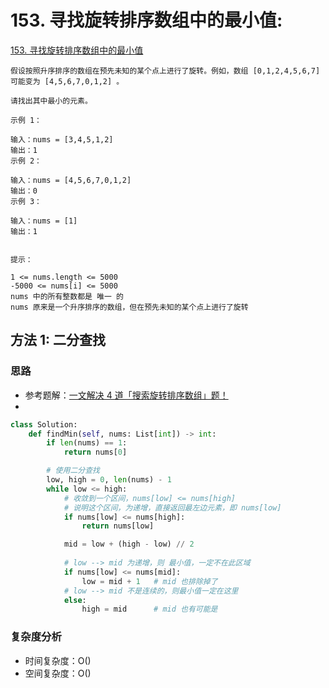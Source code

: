 # 153. 寻找旋转排序数组中的最小值: 

[153. 寻找旋转排序数组中的最小值](https://leetcode-cn.com/problems/find-minimum-in-rotated-sorted-array/)

```
假设按照升序排序的数组在预先未知的某个点上进行了旋转。例如，数组 [0,1,2,4,5,6,7] 可能变为 [4,5,6,7,0,1,2] 。

请找出其中最小的元素。

示例 1：

输入：nums = [3,4,5,1,2]
输出：1
示例 2：

输入：nums = [4,5,6,7,0,1,2]
输出：0
示例 3：

输入：nums = [1]
输出：1
 

提示：

1 <= nums.length <= 5000
-5000 <= nums[i] <= 5000
nums 中的所有整数都是 唯一 的
nums 原来是一个升序排序的数组，但在预先未知的某个点上进行了旋转
```
## 方法 1: 二分查找

### 思路

* 参考题解：[一文解决 4 道「搜索旋转排序数组」题！](https://leetcode-cn.com/problems/find-minimum-in-rotated-sorted-array/solution/yi-wen-jie-jue-4-dao-sou-suo-xuan-zhuan-pai-xu-s-3/)
* 

```python
class Solution:
    def findMin(self, nums: List[int]) -> int:
        if len(nums) == 1:
            return nums[0]

        # 使用二分查找
        low, high = 0, len(nums) - 1
        while low <= high:
            # 收敛到一个区间，nums[low] <= nums[high]
            # 说明这个区间，为递增，直接返回最左边元素，即 nums[low]
            if nums[low] <= nums[high]:
                return nums[low]

            mid = low + (high - low) // 2
            
            # low --> mid 为递增，则 最小值，一定不在此区域
            if nums[low] <= nums[mid]:
                low = mid + 1   # mid 也排除掉了
            # low --> mid 不是连续的，则最小值一定在这里
            else:
                high = mid      # mid 也有可能是
```

### 复杂度分析

* 时间复杂度：O()
* 空间复杂度：O()
